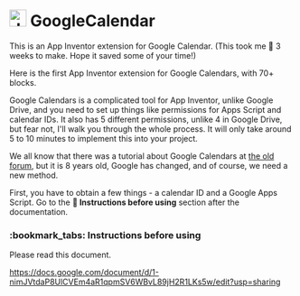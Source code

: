 # <img src="https://user-images.githubusercontent.com/88015331/188106767-3a22c7bf-d3a8-4705-a719-d1de36b155bb.png" alt="drawing" height="30"/> GoogleCalendar

This is an App Inventor extension for Google Calendar. (This took me :calendar: 3 weeks to make. Hope it saved some of your time!)

Here is the first App Inventor extension for Google Calendars, with 70+ blocks. 

Google Calendars is a complicated tool for App Inventor, unlike Google Drive, and you need to set up things like permissions for Apps Script and calendar IDs. It also has 5 different permissions, unlike 4 in Google Drive, but fear not, I'll walk you through the whole process. It will only take around 5 to 10 minutes to implement this into your project.

We all know that there was a tutorial about Google Calendars at [the old forum](https://groups.google.com/g/app-inventor-developers-library/c/x4GBw8wVI0I/m/U5gU_TxwsUoJ), but it is 8 years old, Google has changed, and of course, we need a new method.

First, you have to obtain a few things - a calendar ID and a Google Apps Script. Go to the **:bookmark_tabs: Instructions before using** section after the documentation.

<h3> :bookmark_tabs: Instructions before using</h3>

Please read this document.

https://docs.google.com/document/d/1-nimJVtdaP8UlCVEm4aR1qpmSV6WBvL89jH2R1LKs5w/edit?usp=sharing

